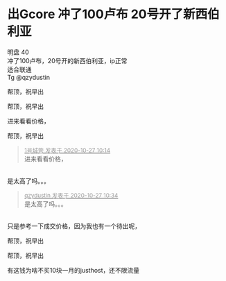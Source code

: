 # 出Gcore 冲了100卢布 20号开了新西伯利亚


明盘 40 <br />
冲了100卢布，20号开的新西伯利亚，ip正常<br />
适合联通<br />
Tg @qzydustin<img id="aimg_tr804" onclick="zoom(this, this.src, 0, 0, 0)" class="zoom" src="https://cdn.jsdelivr.net/gh/hishis/forum-master/public/images/patch.gif" onmouseover="img_onmouseoverfunc(this)" onload="thumbImg(this)" border="0" alt="" />

帮顶，祝早出

帮顶，祝早出

进来看看价格，<img src="static/image/smiley/default/lol.gif" smilieid="12" border="0" alt="" />

帮顶，祝早出

<div class="quote"><blockquote><font size="2"><a href="https://www.hostloc.com/forum.php?mod=redirect&amp;goto=findpost&amp;pid=9357703&amp;ptid=758854" target="_blank"><font color="#999999">1号城管 发表于 2020-10-27 10:14</font></a></font><br />
进来看看价格，</blockquote></div><br />
是太高了吗。。。<img id="aimg_ZAX56" onclick="zoom(this, this.src, 0, 0, 0)" class="zoom" src="https://cdn.jsdelivr.net/gh/hishis/forum-master/public/images/patch.gif" onmouseover="img_onmouseoverfunc(this)" onload="thumbImg(this)" border="0" alt="" />

<div class="quote"><blockquote><font size="2"><a href="https://www.hostloc.com/forum.php?mod=redirect&amp;goto=findpost&amp;pid=9357800&amp;ptid=758854" target="_blank"><font color="#999999">qzydustin 发表于 2020-10-27 10:34</font></a></font><br />
是太高了吗。。。</blockquote></div><br />
只是参考一下成交价格，因为我也有一个待出呢，<img src="static/image/smiley/default/lol.gif" smilieid="12" border="0" alt="" />

帮顶，祝早出

帮顶，祝早出

有这钱为啥不买10块一月的justhost，还不限流量
